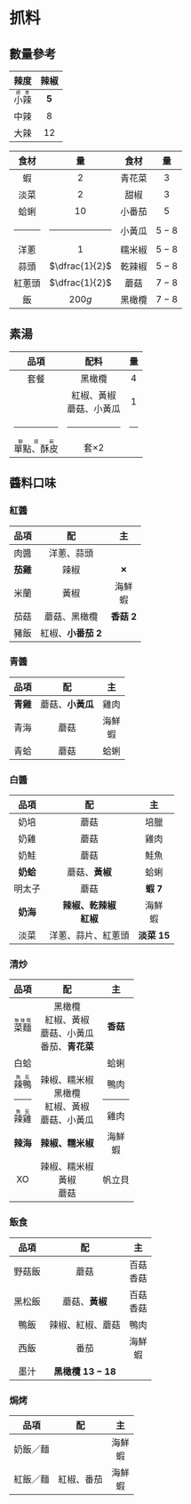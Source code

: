 # 抓料

## 數量參考

|              辣度              |  辣椒   |
| :----------------------------: | :-----: |
| <ruby>小辣<rt>標準</rt></ruby> | **$5$** |
|              中辣              |   $8$   |
|              大辣              |  $12$   |

|  食材  |       量       |  食材  |  量   |
| :----: | :------------: | :----: | :---: |
|   蝦   |      $2$       | 青花菜 |  $3$  |
|  淡菜  |      $2$       |  甜椒  |  $3$  |
|  蛤蜊  |      $10$      | 小番茄 |  $5$  |
| <hr /> |     <hr />     | 小黃瓜 | $5-8$ |
|  洋蔥  |      $1$       | 糯米椒 | $5-8$ |
|  蒜頭  | $\dfrac{1}{2}$ | 乾辣椒 | $5-8$ |
| 紅蔥頭 | $\dfrac{1}{2}$ |  蘑菇  | $7-8$ |
|   飯   |     $200g$     | 黑橄欖 | $7-8$ |

## 素湯

|                  品項                  |             配料             |   量   |
| :------------------------------------: | :--------------------------: | :----: |
|                  套餐                  |            黑橄欖            |  $4$   |
|                                        | 紅椒、黃椒<br />蘑菇、小黃瓜 |  $1$   |
|                 <hr />                 |            <hr />            | <hr /> |
| <ruby>單點、酥皮<rt>獅頭碗</rt></ruby> |         套$\times 2$         |        |

## 醬料口味

### 紅醬

|   品項   |          配          |      主      |
| :------: | :------------------: | :----------: |
|   肉醬   |      洋蔥、蒜頭      |              |
| **茄雞** |         辣椒         | **&cross;**  |
|   米蘭   |         黃椒         | 海鮮<br />蝦 |
|   茄菇   |     蘑菇、黑橄欖     | **香菇 $2$** |
|   豬飯   | 紅椒、**小番茄 $2$** |              |

### 青醬

|   品項   |        配        |      主      |
| :------: | :--------------: | :----------: |
| **青雞** | 蘑菇、**小黃瓜** |     雞肉     |
|   青海   |       蘑菇       | 海鮮<br />蝦 |
|   青蛤   |       蘑菇       |     蛤蜊     |

### 白醬

|   品項   |               配               |      主       |
| :------: | :----------------------------: | :-----------: |
|   奶培   |              蘑菇              |     培臘      |
|   奶雞   |              蘑菇              |     雞肉      |
|   奶鮭   |              蘑菇              |     鮭魚      |
| **奶蛤** |         蘑菇、**黃椒**         |     蛤蜊      |
|  明太子  |              蘑菇              |  **蝦 $7$**   |
| **奶海** | **辣椒、乾辣椒**<br />**紅椒** | 海鮮<br />蝦  |
|   淡菜   |       洋蔥、蒜片、紅蔥頭       | **淡菜 $15$** |

### 清炒

|                                品項                                |                               配                               |       主       |
| :----------------------------------------------------------------: | :------------------------------------------------------------: | :------------: |
|                  <ruby>菜麵<rt>無辣糯</rt></ruby>                  | 黑橄欖<br />紅椒、黃椒<br />蘑菇、小黃瓜<br />番茄、**青花菜** |    **香菇**    |
|                                白蛤                                |                                                                |      蛤蜊      |
| <ruby>辣鴨<rt>無茄</rt></ruby><hr /><ruby>辣雞<rt>無茄</rt></ruby> |   辣椒、糯米椒<br />黑橄欖<br />紅椒、黃椒<br />蘑菇、小黃瓜   | 鴨肉<hr />雞肉 |
|                              **辣海**                              |                        **辣椒、糯米椒**                        |  海鮮<br />蝦  |
|                                 XO                                 |                辣椒、糯米椒<br />黃椒<br />蘑菇                |     帆立貝     |

### 飯食

|  品項  |         配         |       主       |
| :----: | :----------------: | :------------: |
| 野菇飯 |        蘑菇        | 百菇<br />香菇 |
| 黑松飯 |   蘑菇、**黃椒**   | 百菇<br />香菇 |
|  鴨飯  |  辣椒、紅椒、蘑菇  |      鴨肉      |
|  西飯  |        番茄        |  海鮮<br />蝦  |
|  墨汁  | **黑橄欖 $13-18$** |                |

### 焗烤

|   品項   |     配     |      主      |
| :------: | :--------: | :----------: |
| 奶飯／麵 |            | 海鮮<br />蝦 |
| 紅飯／麵 | 紅椒、番茄 | 海鮮<br />蝦 |
